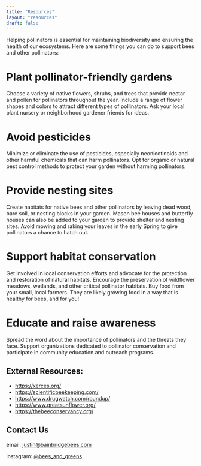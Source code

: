 ```yaml
---
title: "Resources"
layout: "resources"
draft: false
---
```


Helping pollinators is essential for maintaining biodiversity and ensuring the health of our ecosystems. Here are some things you can do to support bees and other pollinators:

# Plant pollinator-friendly gardens

Choose a variety of native flowers, shrubs, and trees that provide nectar and pollen for pollinators throughout the year. Include a range of flower shapes and colors to attract different types of pollinators. Ask your local plant nursery or neighborhood gardener friends for ideas.


# Avoid pesticides

Minimize or eliminate the use of pesticides, especially neonicotinoids and other harmful chemicals that can harm pollinators. Opt for organic or natural pest control methods to protect your garden without harming pollinators.

# Provide nesting sites

Create habitats for native bees and other pollinators by leaving dead wood, bare soil, or nesting blocks in your garden. Mason bee houses and butterfly houses can also be added to your garden to provide shelter and nesting sites. Avoid mowing and raking your leaves in the early Spring to give pollinators a chance to hatch out.

# Support habitat conservation

Get involved in local conservation efforts and advocate for the protection and restoration of natural habitats. Encourage the preservation of wildflower meadows, wetlands, and other critical pollinator habitats. Buy food from your small, local farmers. They are likely growing food in a way that is healthy for bees, and for you!

# Educate and raise awareness

Spread the word about the importance of pollinators and the threats they face. Support organizations dedicated to pollinator conservation and participate in community education and outreach programs.

## External Resources:

- https://xerces.org/
- https://scientificbeekeeping.com/
- https://www.drugwatch.com/roundup/
- https://www.greatsunflower.org/
- https://thebeeconservancy.org/

## Contact Us

email: [justin@bainbridgebees.com](mailto:justin@bainbridgebees.com)

instagram: [@bees_and_greens](https://www.instagram.com/bees_and_greens/)
